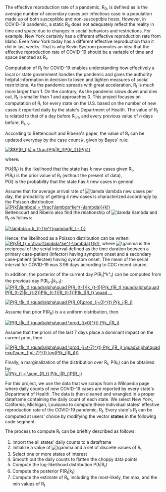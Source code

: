 The effective reproduction rate of a pandemic, R<sub>0</sub>, is defined as  is the average number of secondary cases per infectious case in a population made up of both susceptible and non-susceptible hosts. However, in COVID-19 pandemic, a static R<sub>0</sub> does not adequately reflect the reality in time and space due to changes in social behaviors and restrictions. For example, New York certainly has a different effective reproduction rate from Idaho. Even New York today has a different effective reproduction than it did in last weeks. That is why Kevin Systrom promotes an idea that the effective reproduction rate of COVID-19 should be a variable of time and space denoted as R<sub>t</sub>.     
              
Computation of R<sub>t</sub> for COVID-19 enables understanding how effectively a local or state government handles the pandemic and gives the authority helpful information in decision to losen and tighten measures of social restrictions. As the pandemic spreads with great acceleration, R<sub>t</sub> is much more larger than 1. On the contrary, As the pandemic slows down and dies out, R<sub>t</sub> is smaller than 1 and approaches 0. This project focuses on computation of R<sub>t</sub> for every state on the U.S. based on the number of new cases *k* reported daily by the state's Department of Health. The value of R<sub>t</sub> is related to that of a day before R<sub>t-1</sub>, and every previous value of *n* days before, R<sub>t-n</sub>.            
              
According to Bettencourt and Ribeiro's paper, the value of R<sub>t</sub> can be updated everyday by the case count *k*, given by Bayes' rule:

<a href="https://www.codecogs.com/eqnedit.php?latex=$$P(R_t|k)&space;=&space;\frac{P(k|R_t)P(R_t)}{P(k)}," target="_blank"><img src="https://latex.codecogs.com/gif.latex?$$P(R_t|k)&space;=&space;\frac{P(k|R_t)P(R_t)}{P(k)}" title="$$P(R_t|k) = \frac{P(k|R_t)P(R_t)}{P(k)}" /></a> 

where:

P(*k*|R<sub>t</sub>) is the likelihood that the state has *k* new cases given R<sub>t</sub>,       
P(R<sub>t</sub>) is the prior value of R<sub>t</sub> (without the present of data),     
P(*k*) is the probability that the state has *k* new cases in general.    

Assume that for average arrival rate of <img src="https://latex.codecogs.com/gif.latex?\lamda&space;\lambda" title="\lamda \lambda" /> new cases per day, the probability of getting *k* new cases is characterized accordingly by the Poisson distribution:   
<a href="https://www.codecogs.com/eqnedit.php?latex=P(k|\lambda)&space;=&space;\frac{\lambda^ke^{-\lambda}}{k!}" target="_blank"><img src="https://latex.codecogs.com/gif.latex?P(k|\lambda)&space;=&space;\frac{\lambda^ke^{-\lambda}}{k!}" title="P(k|\lambda) = \frac{\lambda^ke^{-\lambda}}{k!}" /></a>    
Bettencourt and Ribeiro also find the relationship of <img src="https://latex.codecogs.com/gif.latex?\lamda&space;\lambda" title="\lamda \lambda" /> and R<sub>t</sub> as follows:

<a href="https://www.codecogs.com/eqnedit.php?latex=\lambda&space;=&space;k_{t-1}e^{\gamma(R_t&space;-&space;1)}" target="_blank"><img src="https://latex.codecogs.com/gif.latex?\lambda&space;=&space;k_{t-1}e^{\gamma(R_t&space;-&space;1)}" title="\lambda = k_{t-1}e^{\gamma(R_t - 1)}" /></a>

Hence, the likelihood as a Poisson distribution can be writen:      
<a href="https://www.codecogs.com/eqnedit.php?latex=P(k|R_t)&space;=&space;\frac{\lambda^ke^{-\lambda}}{k!}" target="_blank"><img src="https://latex.codecogs.com/gif.latex?P(k|R_t)&space;=&space;\frac{\lambda^ke^{-\lambda}}{k!}" title="P(k|R_t) = \frac{\lambda^ke^{-\lambda}}{k!}" /></a>, 
where <img src="https://latex.codecogs.com/gif.latex?\gamma" title="\gamma" /> is the reciprocal of the serial interval defined as the time duration between a primary case-patient (infector) having symptom onset and a secondary case-patient (infectee) having symptom onset. The mean of the serial interval for COVID-19 was 3.96 days according to CDC recent source.  
          
In addition, the posterior of the current day P(R<sub>t</sub>|*k"<sub>t</sub>) can be computed from the previous day P(R<sub>t-1</sub>|*k*<sub>t-1</sub>):
<a href="https://www.codecogs.com/eqnedit.php?latex=P(R_t|k_t)&space;\quad\alpha\quad&space;P(R_{t-1}|k_{t-1})P(k_t|R_t)&space;\quad\alpha\quad&space;P(R_{t-2}|k_{t-2})P(k_{t-1}|R_{t-1})P(k_t|R_t)&space;\quad&space;..." target="_blank"><img src="https://latex.codecogs.com/gif.latex?P(R_t|k_t)&space;\quad\alpha\quad&space;P(R_{t-1}|k_{t-1})P(k_t|R_t)&space;\quad\alpha\quad&space;P(R_{t-2}|k_{t-2})P(k_{t-1}|R_{t-1})P(k_t|R_t)&space;\quad&space;..." title="P(R_t|k_t) \quad\alpha\quad P(R_{t-1}|k_{t-1})P(k_t|R_t) \quad\alpha\quad P(R_{t-2}|k_{t-2})P(k_{t-1}|R_{t-1})P(k_t|R_t) \quad ..." /></a>

<a href="https://www.codecogs.com/eqnedit.php?latex=P(R_t|k_t)&space;\quad\alpha\quad&space;P(R_0)\prod_{j=0}^{t}&space;P(k_j|R_j)" target="_blank"><img src="https://latex.codecogs.com/gif.latex?P(R_t|k_t)&space;\quad\alpha\quad&space;P(R_0)\prod_{j=0}^{t}&space;P(k_j|R_j)" title="P(R_t|k_t) \quad\alpha\quad P(R_0)\prod_{j=0}^{t} P(k_j|R_j)" /></a>

Assume that prior P(R<sub>0</sub>) is a a uniform distribution, then

<a href="https://www.codecogs.com/eqnedit.php?latex=P(R_t|k_t)&space;\quad\alpha\quad&space;\prod_{j=0}^{t}&space;P(k_j|R_j)" target="_blank"><img src="https://latex.codecogs.com/gif.latex?P(R_t|k_t)&space;\quad\alpha\quad&space;\prod_{j=0}^{t}&space;P(k_j|R_j)" title="P(R_t|k_t) \quad\alpha\quad \prod_{j=0}^{t} P(k_j|R_j)" /></a>     

Assume that the priors of the last 7 days place a dominant impact on the current prior, then

<a href="https://www.codecogs.com/eqnedit.php?latex=P(R_t|k_t)&space;\quad\alpha\quad&space;\prod_{j=t-7}^{t}&space;P(k_j|R_j)&space;\quad\alpha\quad&space;exp(\sum_{j=t-7}^{t}&space;log(P(k_j|R_j)))" target="_blank"><img src="https://latex.codecogs.com/gif.latex?P(R_t|k_t)&space;\quad\alpha\quad&space;\prod_{j=t-7}^{t}&space;P(k_j|R_j)&space;\quad\alpha\quad&space;exp(\sum_{j=t-7}^{t}&space;log(P(k_j|R_j)))" title="P(R_t|k_t) \quad\alpha\quad \prod_{j=t-7}^{t} P(k_j|R_j) \quad\alpha\quad exp(\sum_{j=t-7}^{t} log(P(k_j|R_j)))" /></a>

Finally, a marginalization of the distribution over R<sub>t</sub>, P(*k*<sub>t</sub>) can be obtained by:    
<a href="https://www.codecogs.com/eqnedit.php?latex=P(k_t)&space;=&space;\sum_{R_t}&space;P(k_j|R_j)P(R_j)" target="_blank"><img src="https://latex.codecogs.com/gif.latex?P(k_t)&space;=&space;\sum_{R_t}&space;P(k_j|R_j)P(R_j)" title="P(k_t) = \sum_{R_t} P(k_j|R_j)P(R_j)" /></a>

For this project, we use the data that we scraps from a Wikipedia page where daily counts of new COVID-19 cases are reported by every state's Department of Health. The data is then cleaned and wrangled in a proper dataframe containing the daily count of each state. We select New York, California, Michigan, Louisiana to compute these individual states' effective reproduction rate of the COVID-19 pandemic, R<sub>t</sub>. Every state's R<sub>t</sub> can be computed at users' choice by modifying the vector __states__ in the following code segment.    
                    
The process to compute R<sub>t</sub> can be brieftly described as follows:         
1. Import the all states' daily counts to a dataframe       
2. Initialize a value of <img src="https://latex.codecogs.com/gif.latex?\gamma" title="\gamma" /> and a set of discrete values of R<sub>t</sub>            
3. Select one or more states of interest    
4. Smooth out the daily counts to flatten the choppy data points     
5. Compute the log-likelihood distribution P(*k*|R<sub>t</sub>)     
6. Compute the posterior P(R<sub>t</sub>|*k*<sub>t</sub>)   
7. Compute the estimate of R<sub>t</sub>, including the most-likely, the max, and the min values of R<sub>t</sub>   